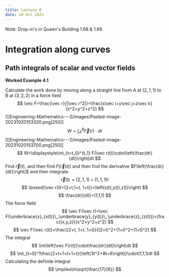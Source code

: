 ```yaml
---
title: Lecture 8
date: 20 Oct 2023
---
```

Note: Drop-in's in Queen's Building 1.68 & 1.69
# Integration along curves
## Path integrals of scalar and vector fields 

**Worked Example 4.1**

Calculate the work done by moving along a straight line from A at $(2,1,1)$ to B at $(3,2,2)$ in a force field
$$
\vec F=\frac{\vec r}{|\vec r^2|}=\frac{x\vec i+y\vec j+z\vec k}{x^2+y^2+z^2}
$$
![[Engineering-Mathematics---2/images/Pasted-image-20231020153320.png|250]]
$$
W=\int_A^B\vec F(r)\cdot dr
$$
![[Engineering-Mathematics---2/images/Pasted-image-20231020153700.png|250]]
$$
W=\displaystyle\int_{t=t_0}^{t_1} F(\vec r(t))\cdot\left(\frac{dr}{dt}\right)dt
$$
Find $\vec r(t)$, and then find $F(\vec r(t))$ and then find the derivative $F\left(\frac{dr}{dt}\right)$ and then integrate.
$$
\vec r(t)=(2,1,1)+(1,1,1)t
$$
$$
\boxed{\vec r(t)=(2+t,1+t, 1+t)}=\left(x(t),y(t),z(t)\right)
$$
$$
\frac{dr}{dt}=(1,1,1)
$$
The force field 
$$
\vec F(\vec r)=\vec F(\underbrace{x}_{x(t)}\,,\underbrace{y}_{y(t)}\,,\underbrace{z}_{z(t)})=\frac{(x,y,z)}{x^2+y^2+z^2}
$$
$$
\vec F(\vec r(t))=\frac{(2+t, 1+t, 1+t)}{(2+t)^2+(1+t)^2+(1+t)^2}
$$
The integral
$$
\int\left(\vec F(r(t))\cdot\frac{dr}{dt}\right)dt
$$
$$
\int_{t=0}^1\frac{2+t+1+t+1+t}{\left(3t^2+8t+6\right)}\cdot(1,1,1)dt
$$
Calculating the definite integral
$$
\implies\ln\sqrt{\frac{17}{6}}
$$

